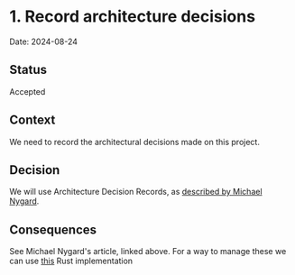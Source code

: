 # 1. Record architecture decisions

Date: 2024-08-24

## Status

Accepted

## Context

We need to record the architectural decisions made on this project.

## Decision

We will use Architecture Decision Records, as [described by Michael Nygard](http://thinkrelevance.com/blog/2011/11/15/documenting-architecture-decisions).

## Consequences

See Michael Nygard's article, linked above. For a way to manage these we can use [this](https://github.com/joshrotenberg/adrs) Rust implementation

